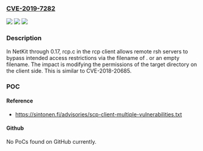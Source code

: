 ### [CVE-2019-7282](https://cve.mitre.org/cgi-bin/cvename.cgi?name=CVE-2019-7282)
![](https://img.shields.io/static/v1?label=Product&message=n%2Fa&color=blue)
![](https://img.shields.io/static/v1?label=Version&message=n%2Fa&color=blue)
![](https://img.shields.io/static/v1?label=Vulnerability&message=n%2Fa&color=brighgreen)

### Description

In NetKit through 0.17, rcp.c in the rcp client allows remote rsh servers to bypass intended access restrictions via the filename of . or an empty filename. The impact is modifying the permissions of the target directory on the client side. This is similar to CVE-2018-20685.

### POC

#### Reference
- https://sintonen.fi/advisories/scp-client-multiple-vulnerabilities.txt

#### Github
No PoCs found on GitHub currently.

